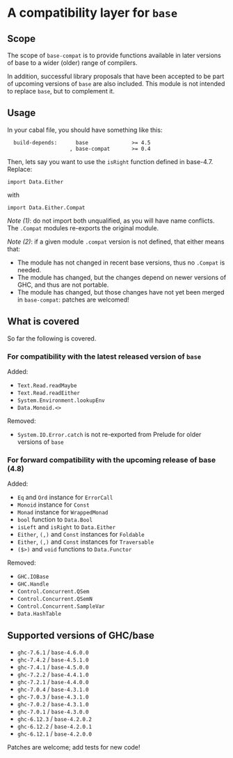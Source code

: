 # A compatibility layer for `base`
## Scope

The scope of `base-compat` is to provide functions available in later
versions of base to a wider (older) range of compilers.

In addition, successful library proposals that have been accepted to be 
part of upcoming versions of `base` are also included. 
This module is not intended to replace `base`, but to complement it.

## Usage

In your cabal file, you should have something like this:

```
  build-depends:      base              >= 4.5
                    , base-compat       >= 0.4
```

Then, lets say you want to use the `isRight` function defined in base-4.7.
Replace:

```
import Data.Either
```

with

```
import Data.Either.Compat
```

_Note (1)_: do not import both unqualified, as you will have name conflicts.
The `.Compat` modules re-exports the original module.

_Note (2)_: if a given module `.compat` version is not defined, that either
means that:
	
* The module has not changed in recent base versions, thus no `.Compat`
  is needed.
* The module has changed, but the changes depend on newer versions of 
  GHC, and thus are not portable.
* The module has changed, but those changes have not yet been merged in
  `base-compat`: patches are welcomed!


## What is covered
So far the following is covered.

### For compatibility with the latest released version of `base`

Added:

 * `Text.Read.readMaybe`
 * `Text.Read.readEither`
 * `System.Environment.lookupEnv`
 * `Data.Monoid.<>`

Removed:

 * `System.IO.Error.catch` is not re-exported from Prelude for older versions
   of `base`

### For forward compatibility with the upcoming release of base (4.8)

Added:

 * `Eq` and `Ord` instance for `ErrorCall`
 * `Monoid` instance for `Const`
 * `Monad` instance for `WrappedMonad`
 * `bool` function to `Data.Bool`
 * `isLeft` and `isRight` to `Data.Either`
 * `Either`, `(,)` and `Const` instances for `Foldable`
 * `Either`, `(,)` and `Const` instances for `Traversable`
 * `($>)` and `void` functions to `Data.Functor`


Removed:

 * `GHC.IOBase`
 * `GHC.Handle`
 * `Control.Concurrent.QSem`
 * `Control.Concurrent.QSemN`
 * `Control.Concurrent.SampleVar`
 * `Data.HashTable`

## Supported versions of GHC/base

 * `ghc-7.6.1` / `base-4.6.0.0`
 * `ghc-7.4.2` / `base-4.5.1.0`
 * `ghc-7.4.1` / `base-4.5.0.0`
 * `ghc-7.2.2` / `base-4.4.1.0`
 * `ghc-7.2.1` / `base-4.4.0.0`
 * `ghc-7.0.4` / `base-4.3.1.0`
 * `ghc-7.0.3` / `base-4.3.1.0`
 * `ghc-7.0.2` / `base-4.3.1.0`
 * `ghc-7.0.1` / `base-4.3.0.0`
 * `ghc-6.12.3` / `base-4.2.0.2`
 * `ghc-6.12.2` / `base-4.2.0.1`
 * `ghc-6.12.1` / `base-4.2.0.0`

Patches are welcome; add tests for new code!
